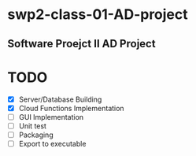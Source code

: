 # swp2-class-01-AD-project

## Software Proejct II AD Project

# TODO

- [x] Server/Database Building
- [x] Cloud Functions Implementation
- [ ] GUI Implementation
- [ ] Unit test
- [ ] Packaging
- [ ] Export to executable
